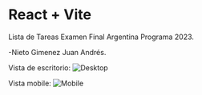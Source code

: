# React + Vite

Lista de Tareas Examen Final Argentina Programa 2023.


-Nieto Gimenez Juan Andrés.

Vista de escritorio:
![Desktop](./src/imagenes/desktop.png)

Vista mobile:
![Mobile](./src/imagenes/mobile.png)
